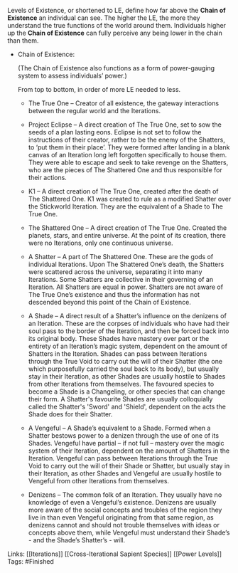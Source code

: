 Levels of Existence, or shortened to LE, define how far above the **Chain of Existence** an individual can see. The higher the LE, the more they understand the true functions of the world around them. Individuals higher up the **Chain of Existence** can fully perceive any being lower in the chain than them.

* Chain of Existence:

     (The Chain of Existence also functions as a form of power-gauging system to assess individuals’ power.)

     From top to bottom, in order of more LE needed to less.

    * The True One – Creator of all existence, the gateway interactions between the regular world and the Iterations.

     * Project Eclipse – A direct creation of The True One, set to sow the seeds of a plan lasting eons. Eclipse is not set to follow the instructions of their creator, rather to be the enemy of the Shatters, to ‘put them in their place’. They were formed after landing in a blank canvas of an Iteration long left forgotten specifically to house them. They were able to escape and seek to take revenge on the Shatters, who are the pieces of The Shattered One and thus responsible for their actions.

     * K1 – A direct creation of The True One, created after the death of The Shattered One. K1 was created to rule as a modified Shatter over the Stickworld Iteration. They are the equivalent of a Shade to The True One.

     * The Shattered One – A direct creation of The True One. Created the planets, stars, and entire universe. At the point of its creation, there were no Iterations, only one continuous universe.

     * A Shatter – A part of The Shattered One. These are the gods of individual Iterations. Upon The Shattered One’s death, the Shatters were scattered across the universe, separating it into many Iterations. Some Shatters are collective in their governing of an Iteration. All Shatters are equal in power. Shatters are not aware of The True One’s existence and thus the information has not descended beyond this point of the Chain of Existence.

     * A Shade – A direct result of a Shatter’s influence on the denizens of an Iteration. These are the corpses of individuals who have had their soul pass to the border of the Iteration, and then be forced back into its original body. These Shades have mastery over part or the entirety of an Iteration’s magic system, dependent on the amount of Shatters in the Iteration. Shades can pass between Iterations through the True Void to carry out the will of their Shatter (the one which purposefully carried the soul back to its body), but usually stay in their Iteration, as other Shades are usually hostile to Shades from other Iterations from themselves. The favoured species to become a Shade is a Changeling, or other species that can change their form. A Shatter's favourite Shades are usually colloquially called the Shatter's 'Sword' and 'Shield', dependent on the acts the Shade does for their Shatter.

     * A Vengeful – A Shade’s equivalent to a Shade. Formed when a Shatter bestows power to a denizen through the use of one of its Shades. Vengeful have partial – if not full – mastery over the magic system of their Iteration, dependent on the amount of Shatters in the Iteration. Vengeful can pass between Iterations through the True Void to carry out the will of their Shade or Shatter, but usually stay in their Iteration, as other Shades and Vengeful are usually hostile to Vengeful from other Iterations from themselves.

     * Denizens – The common folk of an Iteration. They usually have no knowledge of even a Vengeful’s existence. Denizens are usually more aware of the social concepts and troubles of the region they live in than even Vengeful originating from that same region, as denizens cannot and should not trouble themselves with ideas or concepts above them, while Vengeful must understand their Shade’s - and the Shade’s Shatter’s - will.

Links:
[[Iterations]] [[Cross-Iterational Sapient Species]] [[Power Levels]]
Tags:
#Finished 